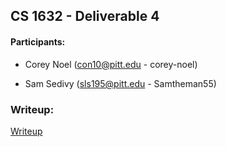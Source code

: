 ## CS 1632 - Deliverable 4

#### Participants:

* Corey Noel (con10@pitt.edu - corey-noel)

* Sam Sedivy (sls195@pitt.edu - Samtheman55)

### Writeup:

[Writeup](https://docs.google.com/document/d/1T8OMSjY8PiZTXGEUEYlXRSqjwxYexWxuDq07dHgATW0/edit?usp=sharing)
